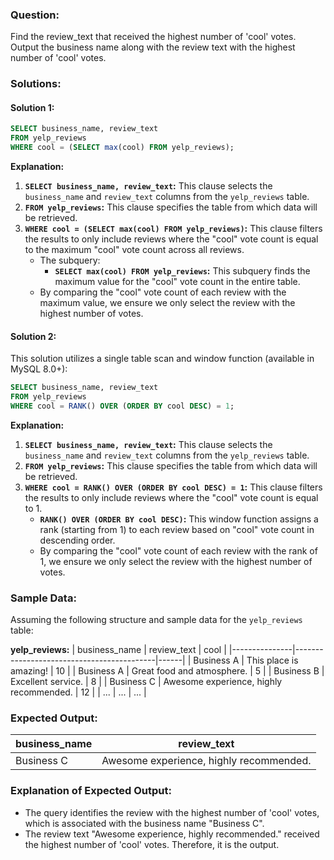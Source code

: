 ### Question:
Find the review_text that received the highest number of 'cool' votes. Output the business name along with the review text with the highest number of 'cool' votes.

### Solutions:

#### Solution 1:
```sql
SELECT business_name, review_text
FROM yelp_reviews
WHERE cool = (SELECT max(cool) FROM yelp_reviews);
```

**Explanation:**

1. **`SELECT business_name, review_text`:** This clause selects the `business_name` and `review_text` columns from the `yelp_reviews` table.
2. **`FROM yelp_reviews`:** This clause specifies the table from which data will be retrieved.
3. **`WHERE cool = (SELECT max(cool) FROM yelp_reviews)`:** This clause filters the results to only include reviews where the "cool" vote count is equal to the maximum "cool" vote count across all reviews.
    - The subquery:
        - **`SELECT max(cool) FROM yelp_reviews`:** This subquery finds the maximum value for the "cool" vote count in the entire table.
    - By comparing the "cool" vote count of each review with the maximum value, we ensure we only select the review with the highest number of votes.

#### Solution 2:

This solution utilizes a single table scan and window function (available in MySQL 8.0+):

```sql
SELECT business_name, review_text
FROM yelp_reviews
WHERE cool = RANK() OVER (ORDER BY cool DESC) = 1;
```

**Explanation:**

1. **`SELECT business_name, review_text`:** This clause selects the `business_name` and `review_text` columns from the `yelp_reviews` table.
2. **`FROM yelp_reviews`:** This clause specifies the table from which data will be retrieved.
3. **`WHERE cool = RANK() OVER (ORDER BY cool DESC) = 1`:** This clause filters the results to only include reviews where the "cool" vote count is equal to 1.
    - **`RANK() OVER (ORDER BY cool DESC)`:** This window function assigns a rank (starting from 1) to each review based on "cool" vote count in descending order.
    - By comparing the "cool" vote count of each review with the rank of 1, we ensure we only select the review with the highest number of votes.

### Sample Data:
Assuming the following structure and sample data for the `yelp_reviews` table:

**yelp_reviews:**
| business_name | review_text                               | cool |
|---------------|-------------------------------------------|------|
| Business A    | This place is amazing!                    | 10   |
| Business A    | Great food and atmosphere.                | 5    |
| Business B    | Excellent service.                        | 8    |
| Business C    | Awesome experience, highly recommended.   | 12   |
| ...           | ...                                       | ...  |

### Expected Output:
| business_name | review_text                               |
|---------------|-------------------------------------------|
| Business C    | Awesome experience, highly recommended.   |

### Explanation of Expected Output:
- The query identifies the review with the highest number of 'cool' votes, which is associated with the business name "Business C".
- The review text "Awesome experience, highly recommended." received the highest number of 'cool' votes. Therefore, it is the output.
